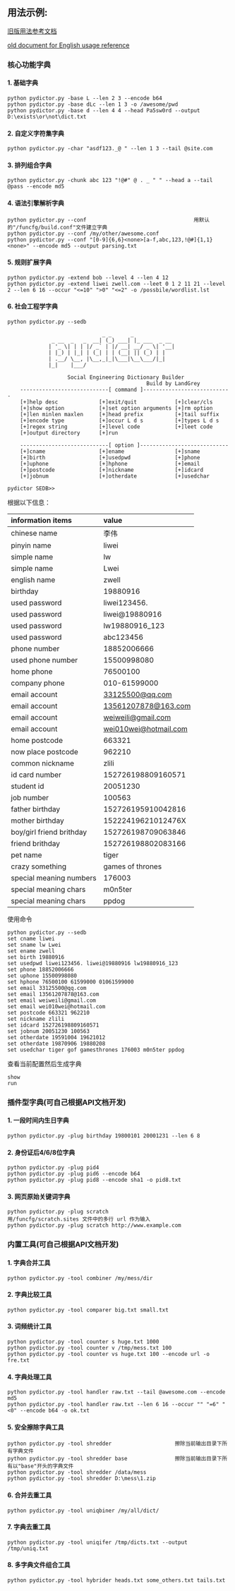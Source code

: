## 用法示例:
 [旧版用法参考文档](https://github.com/LandGrey/pydictor/blob/3c855fecd0274205edef461096db6cdc4c008777/README_CN.md)

 [old document for English usage reference](https://github.com/LandGrey/pydictor/blob/3c855fecd0274205edef461096db6cdc4c008777/README.md)

### 核心功能字典

#### 1. 基础字典
```
python pydictor.py -base L --len 2 3 --encode b64
python pydictor.py -base dLc --len 1 3 -o /awesome/pwd
python pydictor.py -base d --len 4 4 --head Pa5sw0rd --output D:\exists\or\not\dict.txt
```

#### 2. 自定义字符集字典
`python pydictor.py -char "asdf123._@ " --len 1 3 --tail @site.com`

#### 3. 排列组合字典
`python pydictor.py -chunk abc 123 "!@#" @ . _ " " --head a --tail @pass --encode md5`

#### 4. 语法引擎解析字典
```
python pydictor.py --conf                                  用默认的"/funcfg/build.conf"文件建立字典
python pydictor.py --conf /my/other/awesome.conf
python pydictor.py --conf "[0-9]{6,6}<none>[a-f,abc,123,!@#]{1,1}<none>" --encode md5 --output parsing.txt
```

#### 5. 规则扩展字典
```
python pydictor.py -extend bob --level 4 --len 4 12
python pydictor.py -extend liwei zwell.com --leet 0 1 2 11 21 --level 2 --len 6 16 --occur "<=10" ">0" "<=2" -o /possbile/wordlist.lst
```

#### 6. 社会工程学字典
`python pydictor.py --sedb`

```
                              _ _      _
              _ __  _   _  __| (_) ___| |_ ___  _ __
             | '_ \| | | |/ _` | |/ __| __/ _ \| '__|
             | |_) | |_| | (_| | | (__| || (_) | |
             | .__/ \__, |\__,_|_|\___|\__\___/|_|
             |_|    |___/                         

                   Social Engineering Dictionary Builder
                                            Build by LandGrey
    ----------------------------[ command ]----------------------------
    [+]help desc             [+]exit/quit            [+]clear/cls
    [+]show option           [+]set option arguments [+]rm option
    [+]len minlen maxlen     [+]head prefix          [+]tail suffix
    [+]encode type           [+]occur L d s          [+]types L d s
    [+]regex string          [+]level code           [+]leet code
    [+]output directory      [+]run

    ----------------------------[ option ]----------------------------
    [+]cname                 [+]ename                [+]sname
    [+]birth                 [+]usedpwd              [+]phone
    [+]uphone                [+]hphone               [+]email
    [+]postcode              [+]nickname             [+]idcard
    [+]jobnum                [+]otherdate            [+]usedchar

pydictor SEDB>>
```
根据以下信息：

| information items        | value                 |
| :----------------------- | :-------------------- |
| chinese name             | 李伟                    |
| pinyin name              | liwei                 |
| simple name              | lw                    |
| simple name              | Lwei                  |
| english name             | zwell                 |
| birthday                 | 19880916              |
| used password            | liwei123456.          |
| used password            | liwei@19880916        |
| used password            | lw19880916_123        |
| used password            | abc123456             |
| phone number             | 18852006666           |
| used phone number        | 15500998080           |
| home phone               | 76500100              |
| company phone            | 010-61599000          |
| email account            | 33125500@qq.com       |
| email account            | 13561207878@163.com   |
| email account            | weiweili@gmail.com    |
| email account            | wei010wei@hotmail.com |
| home postcode            | 663321                |
| now place postcode       | 962210                |
| common nickname          | zlili                 |
| id card number           | 152726198809160571    |
| student id               | 20051230              |
| job number               | 100563                |
| father birthday          | 152726195910042816    |
| mother birthday          | 15222419621012476X    |
| boy/girl friend brithday | 152726198709063846    |
| friend brithday          | 152726198802083166    |
| pet name                 | tiger                 |
| crazy something          | games of thrones      |
| special meaning numbers  | 176003                |
| special meaning chars    | m0n5ter               |
| special meaning chars    | ppdog                 |

使用命令
```
python pydictor.py --sedb
set cname liwei
set sname lw Lwei
set ename zwell
set birth 19880916
set usedpwd liwei123456. liwei@19880916 lw19880916_123
set phone 18852006666
set uphone 15500998080
set hphone 76500100 61599000 01061599000
set email 33125500@qq.com
set email 13561207878@163.com
set email weiweili@gmail.com
set email wei010wei@hotmail.com
set postcode 663321 962210
set nickname zlili
set idcard 152726198809160571
set jobnum 20051230 100563
set otherdate 19591004 19621012
set otherdate 19870906 19880208
set usedchar tiger gof gamesthrones 176003 m0n5ter ppdog
```
查看当前配置然后生成字典
```
show
run
```


### 插件型字典(可自己根据API文档开发)
#### 1. 一段时间内生日字典
`python pydictor.py -plug birthday 19800101 20001231 --len 6 8`

#### 2. 身份证后4/6/8位字典
```
python pydictor.py -plug pid4
python pydictor.py -plug pid6 --encode b64
python pydictor.py -plug pid8 --encode sha1 -o pid8.txt
```

#### 3. 网页原始关键词字典
```
python pydictor.py -plug scratch                             用/funcfg/scratch.sites 文件中的多行 url 作为输入
python pydictor.py -plug scratch http://www.example.com
```


### 内置工具(可自己根据API文档开发)
#### 1. 字典合并工具
`python pydictor.py -tool combiner /my/mess/dir`

#### 2. 字典比较工具
`python pydictor.py -tool comparer big.txt small.txt`

#### 3. 词频统计工具
```
python pydictor.py -tool counter s huge.txt 1000
python pydictor.py -tool counter v /tmp/mess.txt 100
python pydictor.py -tool counter vs huge.txt 100 --encode url -o fre.txt
```

#### 4. 字典处理工具
```
python pydictor.py -tool handler raw.txt --tail @awesome.com --encode md5
python pydictor.py -tool handler raw.txt --len 6 16 --occur "" "=6" "<0" --encode b64 -o ok.txt
```

#### 5. 安全擦除字典工具
```
python pydictor.py -tool shredder                    擦除当前输出目录下所有字典文件
python pydictor.py -tool shredder base 		         擦除当前输出目录下所有以"base"开头的字典文件
python pydictor.py -tool shredder /data/mess
python pydictor.py -tool shredder D:\mess\1.zip
```

#### 6. 合并去重工具
`python pydictor.py -tool uniqbiner /my/all/dict/`

#### 7. 字典去重工具
```
python pydictor.py -tool uniqifer /tmp/dicts.txt --output /tmp/uniq.txt
```

#### 8. 多字典文件组合工具

```
python pydictor.py -tool hybrider heads.txt some_others.txt tails.txt
```

